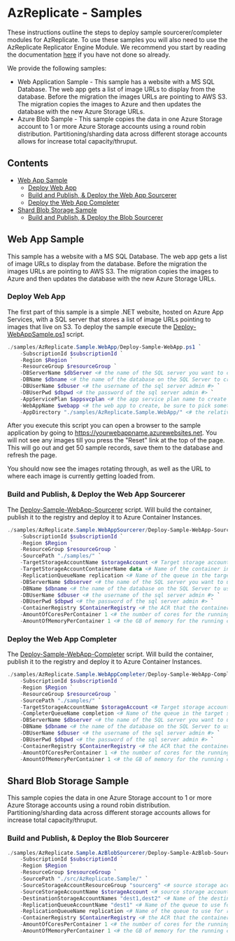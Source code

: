# AzReplicate - Samples <!-- omit in toc -->

These instructions outline the steps to deploy sample sourcerer/completer modules for AzReplicate. To use these samples you will also need to use the AzReplicate Replicator Engine Module. We recommend you start by reading the documentation [here](/README.md) if you have not done so already.

We provide the following samples:
 - Web Application Sample - This sample has a website with a MS SQL Database. The web app gets a list of image URLs to display from the database. Before the migration the images URLs are pointing to AWS S3. The migration copies the images to Azure and then updates the database with the new Azure Storage URLs. 
 - Azure Blob Sample - This sample copies the data in one Azure Storage account to 1 or more Azure Storage accounts using a round robin distribution. Partitioning/sharding data across different storage accounts allows for increase total capacity/thruput. 

## Contents <!-- omit in toc -->
- [Web App Sample](#web-app-sample)
  - [Deploy Web App](#deploy-web-app)
  - [Build and Publish, & Deploy the Web App Sourcerer](#build-and-publish--deploy-the-web-app-sourcerer)
  - [Deploy the Web App Completer](#deploy-the-web-app-completer)
- [Shard Blob Storage Sample](#shard-blob-storage-sample)
  - [Build and Publish, & Deploy the Blob Sourcerer](#build-and-publish--deploy-the-blob-sourcerer)

## Web App Sample

This sample has a website with a MS SQL Database. The web app gets a list of image URLs to display from the database. Before the migration the images URLs are pointing to AWS S3. The migration copies the images to Azure and then updates the database with the new Azure Storage URLs. 

### Deploy Web App
The first part of this sample is a simple .NET website, hosted on Azure App Services, with a SQL server that stores a list of image URLs pointing to images that live on S3. To deploy the sample execute the [Deploy-WebAppSample.ps1](./samples/AzReplicate.Sample.WebApp/Deploy-Sample-WebApp.ps1) script.

```PowerShell
./samples/AzReplicate.Sample.WebApp/Deploy-Sample-WebApp.ps1 `
    -SubscriptionId $subscriptionId `
    -Region $Region `
    -ResourceGroup $resourceGroup `
    -DBServerName $dbServer <# the name of the SQL server you want to create, be sure to pick something unique and that follows naming rules #> `
    -DBName $dbname <# the name of the database on the SQL Server to create #> `
    -DBUserName $dbuser <# the username of the sql server admin #> `
    -DBUserPwd $dbpwd <# the password of the sql server admin #> `
    -AppServicePlan $appsvcplan <# the app service plan name to create #> `
    -WebAppName $webapp <# the web app to create, be sure to pick something unique and that follows naming rules #> `
    -AppDirectory "./samples/AzReplicate.Sample.WebApp/" <# the relative path to where the sample .NET code for the website lives on your computer #>
```

After you execute this script you can open a browser to the sample application by going to https://yourwebappname.azurewebsites.net. You will not see any images till you press the "Reset" link at the top of the page. This will go out and get 50 sample records, save them to the database and refresh the page.

You should now see the images rotating through, as well as the URL to where each image is currently getting loaded from.

### Build and Publish, & Deploy the Web App Sourcerer

The [Deploy-Sample-WebApp-Sourcerer](./samples/AzReplicate.Sample.WebAppSourcerer/Deploy-Sample-WebApp-Sourcerer.ps1) script. Will build the container, publish it to the registry and deploy it to Azure Container Instances.

```PowerShell
./samples/AzReplicate.Sample.WebAppSourcerer/Deploy-Sample-WebApp-Sourcerer.ps1 `
    -SubscriptionId $subscriptionId `
    -Region $Region `
    -ResourceGroup $resourceGroup `
    -SourcePath "./samples/" `
    -TargetStorageAccountName $storageAccount <# Target storage account for the queue and the objects #> `
    -TargetStorageAccountContainerName data <# Name of the container in the target storage account #> `
    -ReplicationQueueName replication <# Name of the queue in the target storage account #> `
    -DBServerName $dbserver <# the name of the SQL server you want to use #> `
    -DBName $dbname <# the name of the database on the SQL Server to use #> `
    -DBUserName $dbuser <# the username of the sql server admin #> `
    -DBUserPwd $dbpwd <# the password of the sql server admin #> `
    -ContainerRegistry $ContainerRegistry <# the ACR that the container was published to #> `
    -AmountOfCoresPerContainer 1 <# the number of cores for the running container #> `
    -AmountOfMemoryPerContainer 1 <# the GB of memory for the running container #>
```

### Deploy the Web App Completer

The [Deploy-Sample-WebApp-Completer](./samples/AzReplicate.Sample.WebAppCompleter/Deploy-Sample-WebApp-Completer.ps1) script. Will build the container, publish it to the registry and deploy it to Azure Container Instances.

```PowerShell
./samples/AzReplicate.Sample.WebAppCompleter/Deploy-Sample-WebApp-Completer.ps1 `
    -SubscriptionId $subscriptionId `
    -Region $Region `
    -ResourceGroup $resourceGroup `
    -SourcePath "./samples/" `
    -TargetStorageAccountName $storageAccount <# Target storage account for the queue and the objects #> `
    -CompleterQueueName completion <# Name of the queue in the target storage account #> `
    -DBServerName $dbserver <# the name of the SQL server you want to use #> `
    -DBName $dbname <# the name of the database on the SQL Server to use #> `
    -DBUserName $dbuser <# the username of the sql server admin #> `
    -DBUserPwd $dbpwd <# the password of the sql server admin #> `
    -ContainerRegistry $ContainerRegistry <# the ACR that the container was published to #> `
    -AmountOfCoresPerContainer 1 <# the number of cores for the running container #> `
    -AmountOfMemoryPerContainer 1 <# the GB of memory for the running container #>
```


## Shard Blob Storage Sample

This sample copies the data in one Azure Storage account to 1 or more Azure Storage accounts using a round robin distribution. Partitioning/sharding data across different storage accounts allows for increase total capacity/thruput. 

### Build and Publish, & Deploy the Blob Sourcerer

```PowerShell
./samples/AzReplicate.Sample.AzBlobSourcerer/Deploy-Sample-AzBlob-Sourcerer.ps1 `
    -SubscriptionId $subscriptionId `
    -Region $Region `
    -ResourceGroup $resourceGroup `
    -SourcePath "./src/AzReplicate.Sample/" `
    -SourceStorageAccountResourceGroup "sourcerg" <# source storage account resource group for the objects #> `
    -SourceStorageAccountName $storageAccount <# source storage account for the objects #> `
    -DestinationStorageAccountNames "dest1,dest2" <# Name of the destination storage accounts comma separated #> `
    -ReplicationQueueAccountName "dest1" <# Name of the queue to use for replication #> `
    -ReplicationQueueName replication <# Name of the queue to use for replication #> `
    -ContainerRegistry $ContainerRegistry <# the ACR that the container was published to #> `
    -AmountOfCoresPerContainer 1 <# the number of cores for the running container #> `
    -AmountOfMemoryPerContainer 1 <# the GB of memory for the running container #>
```